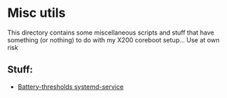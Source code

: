 # Misc utils

This directory contains some miscellaneous scripts and stuff
that have something (or nothing) to do with my X200 coreboot
setup... Use at own risk

## Stuff:
* [Battery-thresholds systemd-service](battery-thresholds.md)
